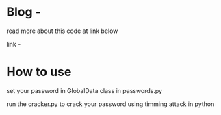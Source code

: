 # Blog - 

read more about this code at link below

link - 


# How to use

set your password in GlobalData class in passwords.py

run the cracker.py to crack your password using timming attack in python


